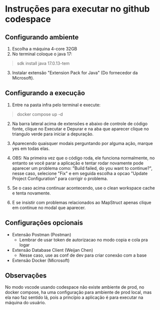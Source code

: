 # Instruções para executar no github codespace

## Configurando ambiente

1. Escolha a máquina 4-core 32GB
2. No terminal coloque o java 17:

> sdk install java 17.0.13-tem

3. Instalar extensão "Extension Pack for Java" (Do fornecedor da Microsoft).

## Configurando a execução

1. Entre na pasta infra pelo terminal e execute: 

> docker compose up -d

2. Na barra lateral acima de extensões e abaixo de controle de código fonte, clique no Executar e Depurar e na aba que 
aparecer clique no triangulo verde para iniciar a depuração. 

3. Aparecendo quaisquer modais perguntando por alguma ação, marque yes em todas elas.

4. OBS: Na primeira vez que o código roda, ele funciona normalmente, no entanto se você parar a aplicação e tentar rodar 
novamente pode aparecer um problema como: "Build failed, do you want to continue?", nesse caso, selecione "Fix" e em 
seguida escolha a opcao "Update Project Configuration" para corrigir o problema. 

5. Se o caso acima continuar acontecendo, use o clean workspace cache e tenta novamente.

6. E se insistir com problemas relacionados ao MapStruct apenas clique em continue no modal que aparecer.

## Configurações opcionais

* Extensão Postman (Postman)
  * Lembrar de usar token de autorizacao no modo copia e cola pra logar
* Extensão Database Client (Weijan Chen)
  * Nesse caso, use as conf de dev para criar conexão com a base
* Extensão Docker (Microsoft)

## Observações

No modo vscode usando codespace não existe ambiente de prod, no docker compose, ha uma configuração para ambiente de 
prod local, mas ela nao faz sentido lá, pois a princípio a aplicação é para executar na máquina do usuário.